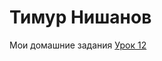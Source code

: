 # Тимур Нишанов
Мои домашние задания
[Урок 12](https://timur-nishanov.github.io/lesson_12/ "Моя готовая домашка")
